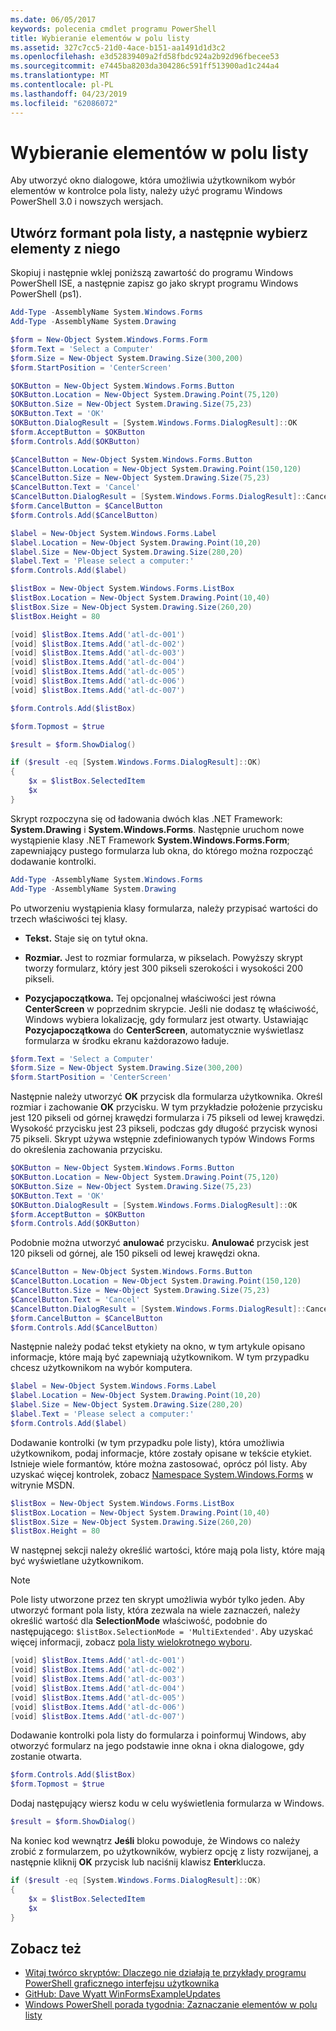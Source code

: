 ```yaml
---
ms.date: 06/05/2017
keywords: polecenia cmdlet programu PowerShell
title: Wybieranie elementów w polu listy
ms.assetid: 327c7cc5-21d0-4ace-b151-aa1491d1d3c2
ms.openlocfilehash: e3d52839409a2fd58fbdc924a2b92d96fbecee53
ms.sourcegitcommit: e7445ba8203da304286c591ff513900ad1c244a4
ms.translationtype: MT
ms.contentlocale: pl-PL
ms.lasthandoff: 04/23/2019
ms.locfileid: "62086072"
---
```

# <a name="selecting-items-from-a-list-box"></a>Wybieranie elementów w polu listy

Aby utworzyć okno dialogowe, która umożliwia użytkownikom wybór elementów w kontrolce pola listy, należy użyć programu Windows PowerShell 3.0 i nowszych wersjach.

## <a name="create-a-list-box-control-and-select-items-from-it"></a>Utwórz formant pola listy, a następnie wybierz elementy z niego

Skopiuj i następnie wklej poniższą zawartość do programu Windows PowerShell ISE, a następnie zapisz go jako skrypt programu Windows PowerShell (ps1).

```powershell
Add-Type -AssemblyName System.Windows.Forms
Add-Type -AssemblyName System.Drawing

$form = New-Object System.Windows.Forms.Form
$form.Text = 'Select a Computer'
$form.Size = New-Object System.Drawing.Size(300,200)
$form.StartPosition = 'CenterScreen'

$OKButton = New-Object System.Windows.Forms.Button
$OKButton.Location = New-Object System.Drawing.Point(75,120)
$OKButton.Size = New-Object System.Drawing.Size(75,23)
$OKButton.Text = 'OK'
$OKButton.DialogResult = [System.Windows.Forms.DialogResult]::OK
$form.AcceptButton = $OKButton
$form.Controls.Add($OKButton)

$CancelButton = New-Object System.Windows.Forms.Button
$CancelButton.Location = New-Object System.Drawing.Point(150,120)
$CancelButton.Size = New-Object System.Drawing.Size(75,23)
$CancelButton.Text = 'Cancel'
$CancelButton.DialogResult = [System.Windows.Forms.DialogResult]::Cancel
$form.CancelButton = $CancelButton
$form.Controls.Add($CancelButton)

$label = New-Object System.Windows.Forms.Label
$label.Location = New-Object System.Drawing.Point(10,20)
$label.Size = New-Object System.Drawing.Size(280,20)
$label.Text = 'Please select a computer:'
$form.Controls.Add($label)

$listBox = New-Object System.Windows.Forms.ListBox
$listBox.Location = New-Object System.Drawing.Point(10,40)
$listBox.Size = New-Object System.Drawing.Size(260,20)
$listBox.Height = 80

[void] $listBox.Items.Add('atl-dc-001')
[void] $listBox.Items.Add('atl-dc-002')
[void] $listBox.Items.Add('atl-dc-003')
[void] $listBox.Items.Add('atl-dc-004')
[void] $listBox.Items.Add('atl-dc-005')
[void] $listBox.Items.Add('atl-dc-006')
[void] $listBox.Items.Add('atl-dc-007')

$form.Controls.Add($listBox)

$form.Topmost = $true

$result = $form.ShowDialog()

if ($result -eq [System.Windows.Forms.DialogResult]::OK)
{
    $x = $listBox.SelectedItem
    $x
}
```

Skrypt rozpoczyna się od ładowania dwóch klas .NET Framework: **System.Drawing** i **System.Windows.Forms**. Następnie uruchom nowe wystąpienie klasy .NET Framework **System.Windows.Forms.Form**; zapewniający pustego formularza lub okna, do którego można rozpocząć dodawanie kontrolki.

```powershell
Add-Type -AssemblyName System.Windows.Forms
Add-Type -AssemblyName System.Drawing
```

Po utworzeniu wystąpienia klasy formularza, należy przypisać wartości do trzech właściwości tej klasy.

- **Tekst.** Staje się on tytuł okna.

- **Rozmiar.** Jest to rozmiar formularza, w pikselach. Powyższy skrypt tworzy formularz, który jest 300 pikseli szerokości i wysokości 200 pikseli.

- **Pozycjapoczątkowa.** Tej opcjonalnej właściwości jest równa **CenterScreen** w poprzednim skrypcie. Jeśli nie dodasz tę właściwość, Windows wybiera lokalizację, gdy formularz jest otwarty. Ustawiając **Pozycjapoczątkowa** do **CenterScreen**, automatycznie wyświetlasz formularza w środku ekranu każdorazowo ładuje.

```powershell
$form.Text = 'Select a Computer'
$form.Size = New-Object System.Drawing.Size(300,200)
$form.StartPosition = 'CenterScreen'
```

Następnie należy utworzyć **OK** przycisk dla formularza użytkownika. Określ rozmiar i zachowanie **OK** przycisku. W tym przykładzie położenie przycisku jest 120 pikseli od górnej krawędzi formularza i 75 pikseli od lewej krawędzi. Wysokość przycisku jest 23 pikseli, podczas gdy długość przycisk wynosi 75 pikseli. Skrypt używa wstępnie zdefiniowanych typów Windows Forms do określenia zachowania przycisku.

```powershell
$OKButton = New-Object System.Windows.Forms.Button
$OKButton.Location = New-Object System.Drawing.Point(75,120)
$OKButton.Size = New-Object System.Drawing.Size(75,23)
$OKButton.Text = 'OK'
$OKButton.DialogResult = [System.Windows.Forms.DialogResult]::OK
$form.AcceptButton = $OKButton
$form.Controls.Add($OKButton)
```

Podobnie można utworzyć **anulować** przycisku. **Anulować** przycisk jest 120 pikseli od górnej, ale 150 pikseli od lewej krawędzi okna.

```powershell
$CancelButton = New-Object System.Windows.Forms.Button
$CancelButton.Location = New-Object System.Drawing.Point(150,120)
$CancelButton.Size = New-Object System.Drawing.Size(75,23)
$CancelButton.Text = 'Cancel'
$CancelButton.DialogResult = [System.Windows.Forms.DialogResult]::Cancel
$form.CancelButton = $CancelButton
$form.Controls.Add($CancelButton)
```

Następnie należy podać tekst etykiety na okno, w tym artykule opisano informacje, które mają być zapewniają użytkownikom. W tym przypadku chcesz użytkownikom na wybór komputera.

```powershell
$label = New-Object System.Windows.Forms.Label
$label.Location = New-Object System.Drawing.Point(10,20)
$label.Size = New-Object System.Drawing.Size(280,20)
$label.Text = 'Please select a computer:'
$form.Controls.Add($label)
```

Dodawanie kontrolki (w tym przypadku pole listy), która umożliwia użytkownikom, podaj informacje, które zostały opisane w tekście etykiet. Istnieje wiele formantów, które można zastosować, oprócz pól listy. Aby uzyskać więcej kontrolek, zobacz [Namespace System.Windows.Forms](https://msdn.microsoft.com/library/k50ex0x9(v=vs.110).aspx) w witrynie MSDN.

```powershell
$listBox = New-Object System.Windows.Forms.ListBox
$listBox.Location = New-Object System.Drawing.Point(10,40)
$listBox.Size = New-Object System.Drawing.Size(260,20)
$listBox.Height = 80
```

W następnej sekcji należy określić wartości, które mają pola listy, które mają być wyświetlane użytkownikom.

> [!NOTE]
> Pole listy utworzone przez ten skrypt umożliwia wybór tylko jeden. Aby utworzyć formant pola listy, która zezwala na wiele zaznaczeń, należy określić wartość dla **SelectionMode** właściwość, podobnie do następującego: `$listBox.SelectionMode = 'MultiExtended'`. Aby uzyskać więcej informacji, zobacz [pola listy wielokrotnego wyboru](Multiple-selection-List-Boxes.md).

```powershell
[void] $listBox.Items.Add('atl-dc-001')
[void] $listBox.Items.Add('atl-dc-002')
[void] $listBox.Items.Add('atl-dc-003')
[void] $listBox.Items.Add('atl-dc-004')
[void] $listBox.Items.Add('atl-dc-005')
[void] $listBox.Items.Add('atl-dc-006')
[void] $listBox.Items.Add('atl-dc-007')
```

Dodawanie kontrolki pola listy do formularza i poinformuj Windows, aby otworzyć formularz na jego podstawie inne okna i okna dialogowe, gdy zostanie otwarta.

```powershell
$form.Controls.Add($listBox)
$form.Topmost = $true
```

Dodaj następujący wiersz kodu w celu wyświetlenia formularza w Windows.

```powershell
$result = $form.ShowDialog()
```

Na koniec kod wewnątrz **Jeśli** bloku powoduje, że Windows co należy zrobić z formularzem, po użytkowników, wybierz opcję z listy rozwijanej, a następnie kliknij **OK** przycisk lub naciśnij klawisz **Enter**klucza.

```powershell
if ($result -eq [System.Windows.Forms.DialogResult]::OK)
{
    $x = $listBox.SelectedItem
    $x
}
```

## <a name="see-also"></a>Zobacz też

- [Witaj twórco skryptów:  Dlaczego nie działają te przykłady programu PowerShell graficznego interfejsu użytkownika](https://go.microsoft.com/fwlink/?LinkId=506644)
- [GitHub: Dave Wyatt WinFormsExampleUpdates](https://github.com/dlwyatt/WinFormsExampleUpdates)
- [Windows PowerShell porada tygodnia:  Zaznaczanie elementów w polu listy](https://technet.microsoft.com/library/ff730949.aspx)